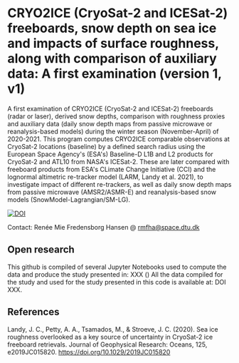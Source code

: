 # CRYO2ICE (CryoSat-2 and ICESat-2) freeboards, snow depth on sea ice and impacts of surface roughness, along with comparison of auxiliary data: A first examination (version 1, v1)
 A first examination of CRYO2ICE (CryoSat-2 and ICESat-2) freeboards (radar or laser), derived snow depths, comparison with roughness proxies and auxiliary data (daily snow depth maps from passive microwave or reanalysis-based models) during the winter season (November-April) of 2020-2021. 
 This program computes CRYO2ICE comparable observations at CryoSat-2 locations (baseline) by a defined search radius using the European Space Agency's (ESA's) Baseline-D L1B and L2 products for CryoSat-2 and ATL10 from NASA's ICESat-2. These are later compared with freeboard products from ESA's CLimate Change Initiative (CCI) and the lognormal altimetric re-tracker model (LARM, Landy et al. 2021), to investigate impact of different re-trackers, as well as daily snow depth maps from passive microwave (AMSR2/ASMR-E) and reanalysis-based snow models (SnowModel-Lagrangian/SM-LG).

[![DOI](https://badgen.net/badge/DOI/10.11583%\DTU.21369129/red?icon=https://www.google.com/url?sa=i&url=https%3A%2F%2Ffreebiesupply.com%2Flogos%2Fdtu-logo%2F&psig=AOvVaw2-Mc3joO-4cEjiS3yv5unZ&ust=1666687405818000&source=images&cd=vfe&ved=0CA0QjRxqFwoTCPjl38a8-PoCFQAAAAAdAAAAABAI)](10.11583/DTU.21369129)

Contact: Renée Mie Fredensborg Hansen @ rmfha@space.dtu.dk






## Open research
This github is compiled of several Jupyter Notebooks used to compute the data and produce the study presented in: XXX
()
All the data compiled for the study and used for the study presented in this code is available at: DOI XXX. 

## References
Landy, J. C., Petty, A. A., Tsamados, M., & Stroeve, J. C. (2020). Sea ice roughness overlooked as a key source of uncertainty in CryoSat-2 ice freeboard retrievals. Journal of Geophysical Research: Oceans, 125, e2019JC015820. https://doi.org/10.1029/2019JC015820

